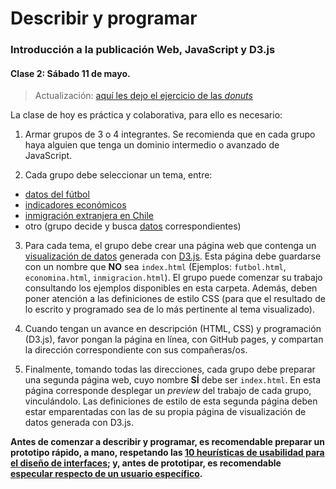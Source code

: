 # Describir y programar

### Introducción a la publicación Web, JavaScript y D3.js

#### Clase 2: Sábado 11 de mayo.

> Actualización: [aquí les dejo el ejercicio de las *donuts*](https://profesorfaco.github.io/describir-programar/sabbath/hecho-en-clases.html)

La clase de hoy es práctica y colaborativa, para ello es necesario:

1. Armar grupos de 3 o 4 integrantes. Se recomienda que en cada grupo haya alguien que tenga un dominio intermedio o avanzado de JavaScript.

2. Cada grupo debe seleccionar un tema, entre: 

- [datos del fútbol](https://profesorfaco.github.io/describir-programar/sabbath/futbol.html)
- [indicadores económicos](https://profesorfaco.github.io/describir-programar/sabbath/economia.html)
- [inmigración extranjera en Chile](https://profesorfaco.github.io/describir-programar/sabbath/inmigracion.html)
- otro (grupo decide y busca [datos](https://www.gapminder.org/data/) correspondientes)

3. Para cada tema, el grupo debe crear una página web que contenga un [visualización de datos](http://www.visual-literacy.org/periodic_table/periodic_table.html) generada con [D3.js](https://d3js.org/). Esta página debe guardarse con un nombre que **NO** sea `index.html` (Ejemplos: `futbol.html`, `economina.html`, `inmigracion.html`). El grupo puede comenzar su trabajo consultando los ejemplos disponibles en esta carpeta. Además, deben poner atención a las definiciones de estilo CSS (para que el resultado de lo escrito y programado sea de lo más pertinente al tema visualizado).

4. Cuando tengan un avance en descripción (HTML, CSS) y programación (D3.js), favor pongan la página en línea, con GitHub pages, y compartan la dirección correspondiente con sus compañeras/os.

5. Finalmente, tomando todas las direcciones, cada grupo debe preparar una segunda página web, cuyo nombre **SÍ** debe ser `index.html`. En esta página corresponde desplegar un *preview* del trabajo de cada grupo, vinculándolo. Las definiciones de estilo de esta segunda página deben estar emparentadas con las de su propia página de visualización de datos generada con D3.js.

**Antes de comenzar a describir y programar, es recomendable preparar un prototipo rápido, a mano, respetando las [10 heurísticas de usabilidad para el diseño de interfaces](https://www.nngroup.com/articles/ten-usability-heuristics/); y, antes de prototipar, es recomendable [especular respecto de un usuario específico](https://uxmag.com/articles/using-proto-personas-for-executive-alignment).**
